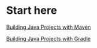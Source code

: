 # Start here

[Building Java Projects with Maven](https://spring.io/guides/gs/maven/)

[Building Java Projects with Gradle](https://spring.io/guides/gs/gradle/)
